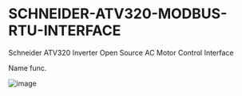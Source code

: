 # SCHNEIDER-ATV320-MODBUS-RTU-INTERFACE
Schneider ATV320 Inverter Open Source AC Motor Control Interface 


Name func.



![image](https://github.com/user-attachments/assets/aecc4ff6-186e-47a9-87df-9786e36399dd)


